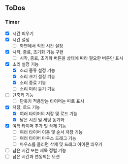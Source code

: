 ## ToDos

### Timer

-   [x] 시간 띄우기
-   [x] 시간 설정
    -   [ ] 화면에서 직접 시간 설정
-   [x] 시작, 종료, 초기화 기능 구현
    -   [ ] 시작, 종료, 초기화 버튼을 상태에 따라 필요한 버튼만 표시
-   [x] 소리 설정 기능
    -   [x] 소리 종류 설정 기능
    -   [x] 소리 크기 설정 기능
    -   [x] 소리 종료 기능
    -   [ ] 소리 미리 듣기 기능
-   [ ] 단축키 기능
    -   [ ] 단축키 적용받는 타이머는 따로 표시
-   [x] 저장, 로드 기능
    -   [x] 여러 타이머의 저장 및 로드 기능
    -   [x] 남은 시간 및 세팅 동기화
-   [x] 여러 타이머 추가 및 삭제 기능
    -   [ ] 여러 타이머 이동 및 순서 저장 기능
    -   [ ] 여러 타이머 마우스 드래그 기능
    -   [ ] 마우스를 올리면 삭제 및 드래그 아이콘 띄우기
-   [ ] 남은 시간 또는 제목 정렬 기능
-   [ ] 남은 시간과 연동되는 모션

